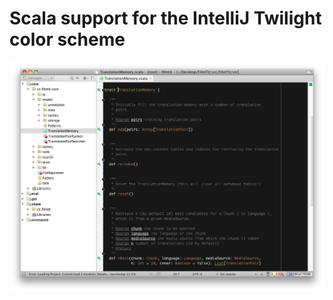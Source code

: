 # Scala support for the IntelliJ Twilight color scheme

![Screenshot](https://github.com/jodaiber/intellij-twilight/raw/master/screenshot.png)